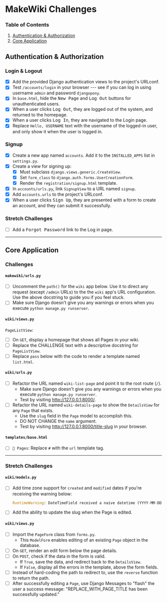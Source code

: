 # MakeWiki Challenges
### Table of Contents
1. [Authentication & Authorization](#authentication--authorization)
1. [Core Application](#core-application)

## Authentication & Authorization
### Login & Logout
- [x] Add the provided Django authentication views to the project's URLconf.
- [x] Test `/accounts/login` in your browser --- see if you can log in using username `admin` and password `djangopony`.
- [x] In `base.html`, hide the <kbd>New Page</kbd> and <kbd>Log Out</kbd> buttons for unauthenticated users.
- [x] When a user clicks <kbd>Log Out</kbd>, they are logged out of the system, and returned to the homepage.
- [x] When a user clicks <kbd>Log In</kbd>, they are navigated to the Login page.
- [x] Replace `Hello, USERNAME` text with the username of the logged-in user, and only show it when the user is logged in.

### Signup
- [x] Create a new app named `accounts`. Add it to the `INSTALLED_APPS` list in `settings.py`.
- [x] Create a view for signing up:
	- [x] Must subclass `django.views.generic.CreateView`.
	- [x] Set `form_class` to `django.auth.forms.UserCreationForm`.
	- [x] Render the `registration/signup.html` template.
- [x] In `accounts/urls.py`, link `SignupView` to a URL named `signup`.
- [x] Add `accounts.urls` to the project's URLconf.
- [x] When a user clicks <kbd>Sign Up</kbd>, they are presented with a form to create an account, and they can submit it successfully.

### Stretch Challenges
- [ ] Add a <kbd>Forgot Password</kbd> link to the Log in page.

---

## Core Application
### Challenges
#### `makewiki/urls.py`
- [ ] Uncomment the `path()` for the `wiki` app below. Use it to direct any request (except `/admin` URLs) to the the `wiki` app's URL configuration. Use the above docstring to guide you if you feel stuck.
- [ ] Make sure Django doesn't give you any warnings or errors when you execute `python manage.py runserver`.

#### `wiki/views.py`
`PageListView`:
- [ ] On `GET`, display a homepage that shows all Pages in your wiki.
- [ ] Replace the CHALLENGE text with a descriptive docstring for `PageListView`.
- [ ] Replace `pass` below with the code to render a template named `list.html`.

#### `wiki/urls.py`
- [ ] Refactor the URL named `wiki-list-page` and point it to the root route (`/`).
	- Make sure Django doesn't give you any warnings or errors when you execute `python manage.py runserver`.
	- Test by visiting http://127.0.0.1:8000/.
- [ ] Refactor the URL named `wiki-details-page` to show the `DetailsView` for any `Page` that exists.
	- Use the `slug` field in the `Page` model to accomplish this.
	- DO NOT CHANGE the `name` argument.
	- Test by visiting http://127.0.0.1:8000/title-slug in your browser.

#### `templates/base.html`
- [ ] `📓 Pages`: Replace `#` with the `url` template tag.

---

### Stretch Challenges
#### `wiki/models.py`
- [ ] Add time zone support for `created` and `modified` dates if you're receiving the warning below:
	```python
	RuntimeWarning: DateTimeField received a naive datetime (YYYY-MM-DD HH:MM:SS) while time zone support is active
	```
- [ ] Add the ability to update the slug when the Page is edited.

#### `wiki/views.py`
- [ ] Import the `PageForm` class from `forms.py`.
	- This `ModelForm` enables editing of an existing `Page` object in the database.
- [ ] On `GET`, render an edit form below the page details.
- [ ] On `POST`, check if the data in the form is valid.
	- If `True`, save the data, and redirect back to the `DetailsView`.
	- If `False`, display all the errors in the template, above the form fields.
- [ ] Instead of hard-coding the path to redirect to, use the `reverse` function to return the path.
- [ ] After successfully editing a `Page`, use Django Messages to "flash" the user a success message: "REPLACE_WITH_PAGE_TITLE has been successfully updated."
